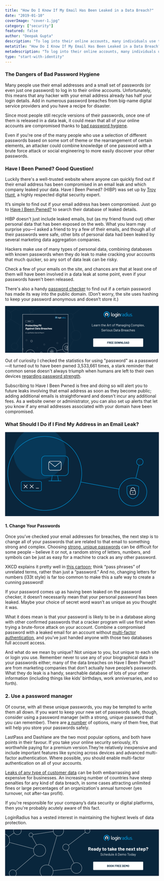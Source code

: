 ```yaml
---
title: "How Do I Know If My Email Has Been Leaked in a Data Breach?"
date: "2019-01-10"
coverImage: "cover-1.jpg"
category: ["security"]
featured: false 
author: "Deepak Gupta" 
description: "To log into their online accounts, many individuals use their email addresses and a short collection of passwords (or even only one password). Sadly, this means that every hacker already has half your login information with your email address. Add in multiple login violations from big-name digital service providers and you have a catastrophe recipe."
metatitle: "How Do I Know If My Email Has Been Leaked in a Data Breach? | LoginRadius"
metadescription: "To log into their online accounts, many individuals use their email addresses and a short collection of passwords. Sadly, this means that every hacker already has half your login information with your email address."
type: "start-with-identity"
---
```


### The Dangers of Bad Password Hygiene

Many people use their email addresses and a small set of passwords (or even just one password) to log in to their online accounts. Unfortunately, this means that any hacker with your email address already has half your login details. Add in numerous password breaches from big-name digital service providers and you have a recipe for disaster.

Since most people still recycle versions of their passwords, once one of them is released in a data leak, it could mean that all of your online accounts are compromised thanks to [bad password hygiene](https://www.loginradius.com/blog/2018/12/infographic-the-death-of-passwords/).

Even if you're one of the many people who use a selection of different passwords based on some sort of theme or the rearrangement of certain elements, an attacker could combine knowledge of one password with a brute force attack or social engineering to more easily discover your other passwords.

### Have I Been Pwned? Good Question!

Luckily there's a well-trusted website where anyone can quickly find out if their email address has been compromised in an email leak and which company leaked your data. Have I Been Pwned? (HIBP) was set up by [Troy Hunt](https://twitter.com/troyhunt), a highly respected digital security expert.

It’s simple to find out if your email address has been compromised. Just go to [Have I Been Pwned?](https://haveibeenpwned.com/) to search their database of leaked details.

HIBP doesn't just include leaked emails, but (as my friend found out) other personal data that has been exposed on the web. What you learn may surprise you—I asked a friend to try a few of their emails, and though all of their passwords were safe, other bits of personal data had been leaked by several marketing data aggregation companies.

Hackers make use of many types of personal data, combining databases with known passwords when they do leak to make cracking your accounts that much quicker, so any sort of data leak can be risky.

Check a few of your emails on the site, and chances are that at least one of them will have been involved in a data leak at some point, even if your passwords haven't been released.

There's also a handy [password checker](https://haveibeenpwned.com/Passwords) to find out if a certain password has made its way into the public domain. (Don’t worry, the site uses hashing to keep your password anonymous and doesn’t store it.)

[![Protecting-PII-Data-Breaches-industry-report](RP-Data-Breach-Report.png)](https://www.loginradius.com/resource/pii-data-breach-report/)

Out of curiosity I checked the statistics for using "password" as a password—it turned out to have been pwned 3,533,661 times, a stark reminder that common sense doesn't always triumph when humans are left to their own devices [regarding password strength](https://www.loginradius.com/blog/2019/12/worst-passwords-list-2019/).

Subscribing to Have I Been Pwned is free and doing so will alert you to future leaks involving that email address as soon as they become public; adding additional emails is straightforward and doesn't incur any additional fees. As a website owner or administrator, you can also set up alerts that let you know if any email addresses associated with your domain have been compromised.

### What Should I Do if I Find My Address in an Email Leak?

![](image-2.jpg)

#### 1\. Change Your Passwords

Once you’ve checked your email addresses for breaches, the next step is to change all of your passwords that are related to that email to something strong and complex. Choosing [strong, unique passwords](https://www.loginradius.com/blog/2019/10/passwordless-authentication-the-future-of-identity-and-security/) can be difficult for some people – believe it or not, a random string of letters, numbers, and symbols can be just as easy for a machine to crack as any other password.

XKCD explains it pretty well in [this cartoon](https://xkcd.com/936/); think “pass phrases” of unrelated terms, rather than just a “password.” And no, changing letters for numbers (l33t style) is far too common to make this a safe way to create a cunning password!

If your password comes up as having been leaked on the password checker, it doesn’t necessarily mean that your personal password has been leaked. Maybe your choice of secret word wasn’t as unique as you thought it was.

What it does mean is that your password is likely to be in a database along with other confirmed passwords that a cracker program will use first when trying a brute-force attack on your account. Combine a compromised password with a leaked email for an account without [multi-factor authentication](https://www.loginradius.com/blog/2019/06/what-is-multi-factor-authentication/), and you’ve just handed anyone with those two databases full account access.

And what do we mean by unique? Not unique to you, but unique to each site or login you use. Remember never to use any of your biographical data in your passwords either; many of the data breaches on Have I Been Pwned? are from marketing companies that don’t actually have people’s passwords. What they do leak is a handy, searchable database of lots of your other information (including things like kids’ birthdays, work anniversaries, and so forth).

### 2\. Use a password manager

Of course, with all these unique passwords, you may be tempted to write them all down. If you want to keep your new set of passwords safe, though, consider using a password manager (with a strong, unique password that you can remember). There are [a number](https://www.techradar.com/uk/news/software/applications/the-best-password-manager-1325845) of options, many of them free, that will help you store your passwords safely.

LastPass and Dashlane are the two most popular options, and both have points in their favour. If you take your online security seriously, it’s worthwhile paying for a premium version.They’re relatively inexpensive and include important features like syncing across devices and advanced multi-factor authentication. Where possible, you should enable multi-factor authentication on all of your accounts.

[Leaks of any type of customer data](https://www.loginradius.com/blog/2019/10/cybersecurity-attacks-business/) can be both embarrassing and expensive for businesses. An increasing number of countries have steep penalties for any kind of data breach, in some cases attracting unlimited fines or large percentages of an organization's annual turnover (yes turnover, not after-tax profit).

If you're responsible for your company’s data security or digital platforms, then you're probably acutely aware of this fact.

LoginRadius has a vested interest in maintaining the highest levels of data protection. 

[![book-a-demo-loginradius](BD-Plexicon1-1024x310-1.png)](https://www.loginradius.com/book-a-demo/)
